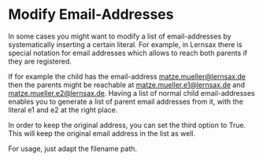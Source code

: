 # Modify Email-Addresses

In some cases you might want to modify a list of email-addresses by systematically inserting a certain literal. For example, in Lernsax there is special notation for email addresses which allows to reach both parents if they are registered.

If for example the child has the email-address matze.mueller@lernsax.de then the parents might be reachable at matze.mueller.e1@lernsax.de and matze.mueller.e2@lernsax.de. Having a list of normal child email-addresses enables you to generate a list of parent email addresses from it, with the literal e1 and e2 at the right place.

In order to keep the original address, you can set the third option to True. This will keep the original email address in the list as well.

For usage, just adapt the filename path.